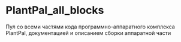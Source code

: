 # PlantPal_all_blocks
Пул со всеми частями кода программно-аппаратного комплекса PlantPal, документацией и описанием сборки аппаратной части
